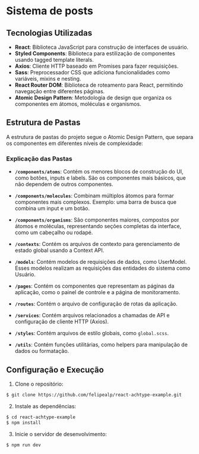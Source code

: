 # Sistema de posts

## Tecnologias Utilizadas

- **React**: Biblioteca JavaScript para construção de interfaces de usuário.
- **Styled Components**: Biblioteca para estilização de componentes usando tagged template literals.
- **Axios**: Cliente HTTP baseado em Promises para fazer requisições.
- **Sass**: Preprocessador CSS que adiciona funcionalidades como variáveis, mixins e nesting.
- **React Router DOM**: Biblioteca de roteamento para React, permitindo navegação entre diferentes páginas.
- **Atomic Design Pattern**: Metodologia de design que organiza os componentes em átomos, moléculas e organismos.

## Estrutura de Pastas

A estrutura de pastas do projeto segue o Atomic Design Pattern, que separa os componentes em diferentes níveis de complexidade:

### Explicação das Pastas

- **`/components/atoms`**: Contém os menores blocos de construção do UI, como botões, inputs e labels. São os componentes mais básicos, que não dependem de outros componentes.
- **`/components/molecules`**: Combinam múltiplos átomos para formar componentes mais complexos. Exemplo: uma barra de busca que combina um input e um botão.

- **`/components/organisms`**: São componentes maiores, compostos por átomos e moléculas, representando seções completas da interface, como um cabeçalho ou rodapé.

- **`/contexts`**: Contém os arquivos de contexto para gerenciamento de estado global usando a Context API.

- **`/models`**: Contém modelos de requisições de dados, como UserModel. Esses modelos realizam as requisições das entidades do sistema como Usuário.

- **`/pages`**: Contém os componentes que representam as páginas da aplicação, como o painel de controle e a página de monitoramento.

- **`/routes`**: Contém o arquivo de configuração de rotas da aplicação.

- **`/services`**: Contém arquivos relacionados a chamadas de API e configuração de cliente HTTP (Axios).

- **`/styles`**: Contém arquivos de estilo globais, como `global.scss`.

- **`/utils`**: Contém funções utilitárias, como helpers para manipulação de dados ou formatação.

## Configuração e Execução

1. Clone o repositório:

```bash
$ git clone https://github.com/felipealp/react-achtype-example.git
```

2. Instale as dependências:

```bash
$ cd react-achtype-example
$ npm install
```

3. Inicie o servidor de desenvolvimento:

```bash
$ npm run dev
```
